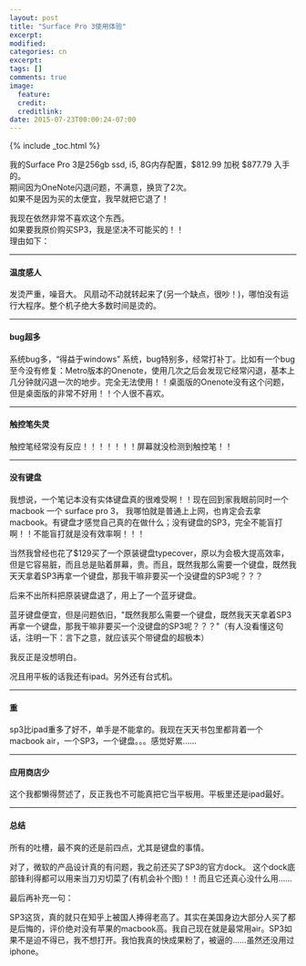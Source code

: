 ```yaml
---
layout: post
title: "Surface Pro 3使用体验"
excerpt:
modified:
categories: cn
excerpt:
tags: []
comments: true
image:
  feature: 
  credit: 
  creditlink:
date: 2015-07-23T00:00:24-07:00
---
```


{% include _toc.html %}

我的Surface Pro 3是256gb ssd, i5, 8G内存配置，$812.99 加税 $877.79 入手的。   
期间因为OneNote闪退问题，不满意，换货了2次。   
如果不是因为买的太便宜，我早就把它退了！

我现在依然非常不喜欢这个东西。   
如果要我原价购买SP3，我是坚决不可能买的！！   
理由如下：

---

#### 温度感人

发烫严重，噪音大。 风扇动不动就转起来了(另一个缺点，很吵！)，哪怕没有运行大程序。整个机子绝大多数时间是烫的。

---

#### bug超多

系统bug多，“得益于windows” 系统，bug特别多，经常打补丁。比如有一个bug至今没有修复：Metro版本的Onenote，使用几次之后会发现它经常闪退，基本上几分钟就闪退一次的地步。完全无法使用！！桌面版的Onenote没有这个问题，但是桌面版的非常不好用！！个人很不喜欢。

---

#### 触控笔失灵

触控笔经常没有反应！！！！！！！屏幕就没检测到触控笔！！

---

#### 没有键盘

我想说，一个笔记本没有实体键盘真的很难受啊！！现在回到家我眼前同时一个macbook 一个 surface pro 3， 我哪怕就是普通上上网，也肯定会去拿macbook。有键盘才感觉自己真的在做什么；没有键盘的SP3，完全不能盲打啊！！不能盲打就是没有效率啊！！！

当然我曾经也花了$129买了一个原装键盘typecover，原以为会极大提高效率，但是它容易脏，而且总是贴着屏幕，贵。而且，既然我那么需要一个键盘，既然我天天拿着SP3再拿一个键盘，那我干嘛非要买一个没键盘的SP3呢？？？

后来不出所料把原装键盘退了，用上了一个蓝牙键盘。

蓝牙键盘便宜，但是问题依旧，"既然我那么需要一个键盘，既然我天天拿着SP3再拿一个键盘，那我干嘛非要买一个没键盘的SP3呢？？？"（有人没看懂这句话，注明一下：言下之意，就应该买个带键盘的超极本）

我反正是没想明白。

况且用平板的话我还有ipad。另外还有台式机。

---

#### 重

sp3比ipad重多了好不，单手是不能拿的。我现在天天书包里都背着一个macbook air，一个SP3，一个键盘。。。感觉好累……

---

#### 应用商店少

这个我都懒得赘述了，反正我也不可能真把它当平板用。平板里还是ipad最好。

---

#### 总结

所有的吐槽，最不爽的还是前四点，尤其是键盘的事情。

对了，微软的产品设计真的有问题，我之前还买了SP3的官方dock。 这个dock底部锋利得都可以用来当刀刃切菜了(有机会补个图)！！而且它还真心没什么用……

最后再补充一句：

SP3这货，真的就只在知乎上被国人捧得老高了。其实在美国身边大部分人买了都是后悔的，评价绝对没有苹果的macbook高。我自己现在就是最常用air。SP3如果不是迫不得已，我不想打开。我怕我真的快成果粉了，被逼的……虽然还没用过iphone。